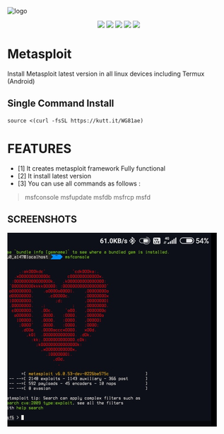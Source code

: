 ![logo](https://www.snapchat.com/unlock/?type=SNAPCODE&uuid=734b5445df0b441a995078a85d3f406f&metadata=01)  <br />

<p align="center">
  <img src="https://img.shields.io/badge/Maintained%3F-Yes-green?style=for-the-badge">
  <img src="https://img.shields.io/github/license/T-Dynamos/Metasploit?style=for-the-badge">
  <img src="https://img.shields.io/github/issues/T-Dynamos/Metasploit?color=violet&style=for-the-badge">
  <img src="https://img.shields.io/github/forks/T-Dynamos/Metasploit?color=teal&style=for-the-badge">
  <img src="https://img.shields.io/github/stars/T-Dynamos/Metasploit?style=for-the-badge">
</p>

# Metasploit
Install Metasploit latest version in all linux devices including Termux (Android)
## Single Command Install
```
source <(curl -fsSL https://kutt.it/WG81ae) 

```
# FEATURES
* [1] It creates metasploit framework Fully functional
* [2] It install latest version 
* [3] You can use all commands as follows :
> msfconsole
> msfupdate
> msfdb
> msfrcp
> msfd

## SCREENSHOTS
![logo](https://github.com/T-Dynamos/Metasploit/raw/main/IMG_20210710_103716.jpg)
